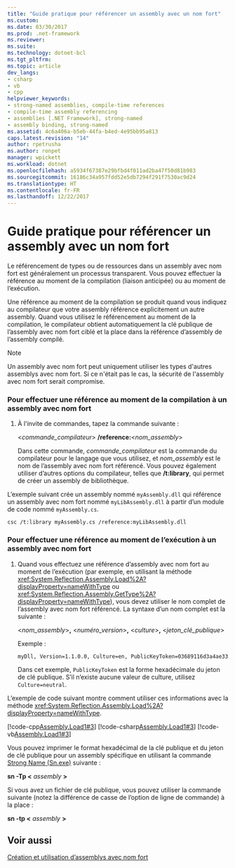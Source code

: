 ```yaml
---
title: "Guide pratique pour référencer un assembly avec un nom fort"
ms.custom: 
ms.date: 03/30/2017
ms.prod: .net-framework
ms.reviewer: 
ms.suite: 
ms.technology: dotnet-bcl
ms.tgt_pltfrm: 
ms.topic: article
dev_langs:
- csharp
- vb
- cpp
helpviewer_keywords:
- strong-named assemblies, compile-time references
- compile-time assembly referencing
- assemblies [.NET Framework], strong-named
- assembly binding, strong-named
ms.assetid: 4c6a406a-b5eb-44fa-b4ed-4e95bb95a813
caps.latest.revision: "14"
author: rpetrusha
ms.author: ronpet
manager: wpickett
ms.workload: dotnet
ms.openlocfilehash: a5934f67387e29bfbd4f011ad2ba47f50d81b983
ms.sourcegitcommit: 16186c34a957fdd52e5db7294f291f7530ac9d24
ms.translationtype: HT
ms.contentlocale: fr-FR
ms.lasthandoff: 12/22/2017
---
```

# <a name="how-to-reference-a-strong-named-assembly"></a>Guide pratique pour référencer un assembly avec un nom fort
Le référencement de types ou de ressources dans un assembly avec nom fort est généralement un processus transparent. Vous pouvez effectuer la référence au moment de la compilation (liaison anticipée) ou au moment de l’exécution.  
  
 Une référence au moment de la compilation se produit quand vous indiquez au compilateur que votre assembly référence explicitement un autre assembly. Quand vous utilisez le référencement au moment de la compilation, le compilateur obtient automatiquement la clé publique de l’assembly avec nom fort ciblé et la place dans la référence d’assembly de l’assembly compilé.  
  
> [!NOTE]
>  Un assembly avec nom fort peut uniquement utiliser les types d'autres assemblys avec nom fort. Si ce n'était pas le cas, la sécurité de l'assembly avec nom fort serait compromise.  
  
### <a name="to-make-a-compile-time-reference-to-a-strong-named-assembly"></a>Pour effectuer une référence au moment de la compilation à un assembly avec nom fort  
  
1.  À l'invite de commandes, tapez la commande suivante :  
  
     \<*commande_compilateur*> **/reference:**\<*nom_assembly*>  
  
     Dans cette commande, *commande_compilateur* est la commande du compilateur pour le langage que vous utilisez, et *nom_assembly* est le nom de l’assembly avec nom fort référencé. Vous pouvez également utiliser d’autres options du compilateur, telles que **/t:library**, qui permet de créer un assembly de bibliothèque.  
  
 L’exemple suivant crée un assembly nommé `myAssembly.dll` qui référence un assembly avec nom fort nommé `myLibAssembly.dll` à partir d’un module de code nommé `myAssembly.cs`.  
  
```  
csc /t:library myAssembly.cs /reference:myLibAssembly.dll  
```  
  
### <a name="to-make-a-run-time-reference-to-a-strong-named-assembly"></a>Pour effectuer une référence au moment de l’exécution à un assembly avec nom fort  
  
1.  Quand vous effectuez une référence d’assembly avec nom fort au moment de l’exécution (par exemple, en utilisant la méthode <xref:System.Reflection.Assembly.Load%2A?displayProperty=nameWithType> ou <xref:System.Reflection.Assembly.GetType%2A?displayProperty=nameWithType>), vous devez utiliser le nom complet de l’assembly avec nom fort référencé. La syntaxe d’un nom complet est la suivante :  
  
     \<*nom_assembly*>**,** \<*numéro_version*>**,** \<*culture*>**,** \<*jeton_clé_publique*>  
  
     Exemple :  
  
    ```  
    myDll, Version=1.1.0.0, Culture=en, PublicKeyToken=03689116d3a4ae33   
    ```  
  
     Dans cet exemple, `PublicKeyToken` est la forme hexadécimale du jeton de clé publique. S’il n’existe aucune valeur de culture, utilisez `Culture=neutral`.  
  
 L’exemple de code suivant montre comment utiliser ces informations avec la méthode <xref:System.Reflection.Assembly.Load%2A?displayProperty=nameWithType>.  
  
 [!code-cpp[Assembly.Load1#3](../../../samples/snippets/cpp/VS_Snippets_CLR/Assembly.Load1/CPP/load2.cpp#3)]
 [!code-csharp[Assembly.Load1#3](../../../samples/snippets/csharp/VS_Snippets_CLR/Assembly.Load1/CS/load2.cs#3)]
 [!code-vb[Assembly.Load1#3](../../../samples/snippets/visualbasic/VS_Snippets_CLR/Assembly.Load1/VB/load2.vb#3)]  
  
 Vous pouvez imprimer le format hexadécimal de la clé publique et du jeton de clé publique pour un assembly spécifique en utilisant la commande [Strong Name (Sn.exe)](../../../docs/framework/tools/sn-exe-strong-name-tool.md) suivante :  
  
 **sn -Tp \<** *assembly* **>**  
  
 Si vous avez un fichier de clé publique, vous pouvez utiliser la commande suivante (notez la différence de casse de l’option de ligne de commande) à la place :  
  
 **sn -tp \<** *assembly* **>**  
  
## <a name="see-also"></a>Voir aussi  
 [Création et utilisation d’assemblys avec nom fort](../../../docs/framework/app-domains/create-and-use-strong-named-assemblies.md)
